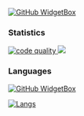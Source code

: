 [![GitHub WidgetBox](https://github-widgetbox.vercel.app/api/profile?username=iiAhmedYT&data=followers,repositories,stars,commits)](https://github.com/iiAhmedYT)

### Statistics
<a href="https://app.codiga.io/public/user/github/iiAhmedYT">
   <img src="https://api.codiga.io/public/badge/user/github/iiAhmedYT?style=dark" alt="code quality" />
</a>
<img src="https://cr-ss-service.azurewebsites.net/api/ScreenShot?widget=summary&username=iiAhmedYT&branding=false&show-header=false&style=--bg-color:%23171b20;--badge-bg-color:%23171b20;--badge-text-color:%23fff" />

### Languages
[![GitHub WidgetBox](https://github-widgetbox.vercel.app/api/skills?names=js,ts,java,php,html,css,kotlin,xml,json,yaml,postgresql,mysql&includeNames=true)](https://github.com/iiAhmedYT)

<a href="https://iiAhmed.Dev">
   <img src="https://github-readme-stats.vercel.app/api/top-langs/?username=iiAhmedYT&theme=blue-green" alt="Langs" />
</a>
